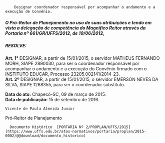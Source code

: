         Designar coordenador responsável por acompanhar o andamento e a execução de Convênio.  

##### O Pró-Reitor de Planejamento no uso de suas atribuições e tendo em vista a delegação de competência do Magnífico Reitor através da Portaria nº 661/GR/UFFS/2012, de 19/06/2012,

 ##### 

 ##### **RESOLVE:**

 #####   
**Art. 1°** DESIGNAR, a partir de 15/01/2015, o servidor MATHEUS FERNANDO MORH, SIAPE 2890030, para ser o coordenador responsável por acompanhar o andamento e a execução do Convênio firmado com o INSTITUTO EDUCAR, Processo 23205.002141/2014-23.   
**Art. 2º** DESIGNAR, a partir de 15/01/2015, o servidor EMERSON NEVES DA SILVA, SIAPE 1268355, para ser o coordenador substituto.

  

   **Data do ato:** Chapecó-SC, 09 de março de 2015.   
 **Data de publicação:**  15 de setembro de 2016. 

    Vicente de Paula Almeida Junior   
 Pró-Reitor de Planejamento 

      Documento Histórico  [PORTARIA Nº 2/PROPLAN/UFFS/2015](https://www.uffs.edu.br/atos-normativos/portaria/proplan/2015-0002/@@download/documento_historico)     
      